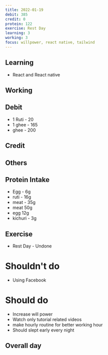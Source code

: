 ```yaml
---
title: 2022-01-19 
debit: 385 
credit: 0
protein: 122
exercise: Rest Day 
learning: 3
working: 3
focus: willpower, react native, tailwind
---
```

## Learning
- React and React native

## Working

## Debit 
* 1 Ruti - 20
* 1 ghee - 165
* ghee - 200


## Credit  

## Others 

## Protein Intake
* Egg - 6g 
* ruti - 16g
* meat - 35g
* meat 50g
* egg 12g
* kichuri - 3g


## Exercise 
- Rest Day - Undone

# Shouldn't do
- Using Facebook

# Should do
- Increase will power
- Watch only tutorial related videos   
- make hourly routine for better working hour 
- Should slept early every night

## Overall day








